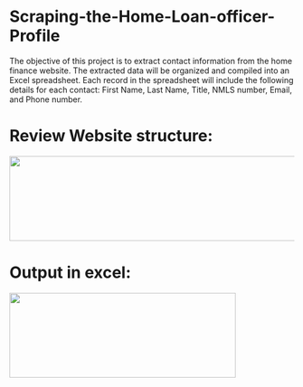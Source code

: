 # Scraping-the-Home-Loan-officer-Profile
The objective of this project is to extract contact information from the home finance website. 
The extracted data will be organized and compiled into an Excel spreadsheet. Each record in the spreadsheet will include the following details for each contact: First Name, Last Name, Title, NMLS number, Email, and Phone number.

# Review Website structure:

<img src="./Image\Website_structure.png" width="1000" height="150">

# Output in excel:

<img src="./Image\Output_demo.png" width="400" height="150">